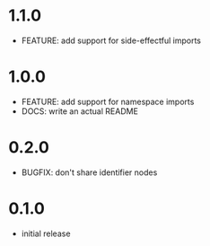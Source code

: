 # 1.1.0

- FEATURE: add support for side-effectful imports

# 1.0.0

- FEATURE: add support for namespace imports
- DOCS: write an actual README

# 0.2.0

- BUGFIX: don't share identifier nodes

# 0.1.0

- initial release
